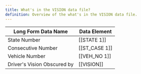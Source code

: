 ```yaml
---
title: What's in the VISION data file?
definition: Overview of the what's in the VISION data file.
---
```


| Long Form Data Name         | Data Element |
| --------------------------- | ------------ |
| State Number                | [[STATE 1]]    |
| Consecutive Number          | [[ST_CASE 1]]  |
| Vehicle Number              | [[VEH_NO 1]]   |
| Driver's Vision Obscured by | [[VISION]]   |
